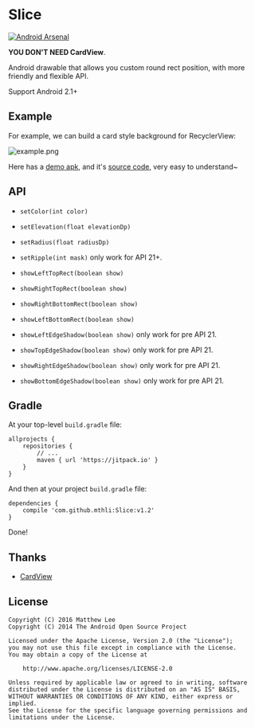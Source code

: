 Slice
===

[![Android Arsenal](https://img.shields.io/badge/Android%20Arsenal-Slice-brightgreen.svg?style=flat-square)](http://android-arsenal.com/details/1/2979)

**YOU DON'T NEED CardView**.

Android drawable that allows you custom round rect position, with more friendly and flexible API. 

Support Android 2.1+

## Example

For example, we can build a card style background for RecyclerView:

![example.png](./example.png "example.png")

Here has a [demo apk](https://github.com/mthli/Slice/releases/download/v1.2/SliceDemo.1.2.apk "SliceDemo.1.2.apk"), and it's [source code](https://github.com/mthli/Slice/tree/master/app "SliceDemo.1.2.apk's source code"), very easy to understand~

## API

 - `setColor(int color)`
 
 - `setElevation(float elevationDp)`
 
 - `setRadius(float radiusDp)`
 
 - `setRipple(int mask)` only work for API 21+.
 
 - `showLeftTopRect(boolean show)`
 
 - `showRightTopRect(boolean show)`
 
 - `showRightBottomRect(boolean show)`
 
 - `showLeftBottomRect(boolean show)`
 
 - `showLeftEdgeShadow(boolean show)` only work for pre API 21.
 
 - `showTopEdgeShadow(boolean show)` only work for pre API 21.
 
 - `showRightEdgeShadow(boolean show)` only work for pre API 21.
 
 - `showBottomEdgeShadow(boolean show)` only work for pre API 21.
 
## Gradle

At your top-level `build.gradle` file:

    allprojects {
        repositories {
            // ...
            maven { url 'https://jitpack.io' }
        }
    }
    
And then at your project `build.gradle` file:

    dependencies {
        compile 'com.github.mthli:Slice:v1.2'
    }

Done!

## Thanks

 - [CardView](https://www.google.com/url?sa=t&rct=j&q=&esrc=s&source=web&cd=1&cad=rja&uact=8&ved=0ahUKEwicgMb484rKAhUhJaYKHQG9AS0QFggfMAA&url=http%3A%2F%2Fdeveloper.android.com%2Freference%2Fandroid%2Fsupport%2Fv7%2Fwidget%2FCardView.html&usg=AFQjCNGAnZUJaZn0kcQuGn6tnrTfsYfTWw&sig2=3NybbX-R_8BWSq_XFxdzjg "CardView | Android Developers")

## License

    Copyright (C) 2016 Matthew Lee
    Copyright (C) 2014 The Android Open Source Project

    Licensed under the Apache License, Version 2.0 (the "License");
    you may not use this file except in compliance with the License.
    You may obtain a copy of the License at

        http://www.apache.org/licenses/LICENSE-2.0

    Unless required by applicable law or agreed to in writing, software
    distributed under the License is distributed on an "AS IS" BASIS,
    WITHOUT WARRANTIES OR CONDITIONS OF ANY KIND, either express or implied.
    See the License for the specific language governing permissions and
    limitations under the License.
